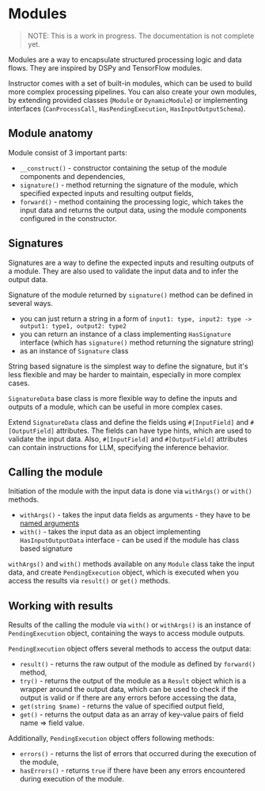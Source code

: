 # Modules

> NOTE: This is a work in progress. The documentation is not complete yet.

Modules are a way to encapsulate structured processing logic and data flows. They are inspired by DSPy and TensorFlow modules.

Instructor comes with a set of built-in modules, which can be used to build more complex processing pipelines. You can also create your own modules, by extending provided classes (`Module` or `DynamicModule`) or implementing interfaces (`CanProcessCall`, `HasPendingExecution`, `HasInputOutputSchema`).

## Module anatomy

Module consist of 3 important parts:

 - `__construct()` - constructor containing the setup of the module components and dependencies,
 - `signature()` - method returning the signature of the module, which specified expected inputs and resulting output fields,
 - `forward()` - method containing the processing logic, which takes the input data and returns the output data, using the module components configured in the constructor.

## Signatures

Signatures are a way to define the expected inputs and resulting outputs of a module. They are also used to validate the input data and to infer the output data.

Signature of the module returned by `signature()` method can be defined in several ways.

 - you can just return a string in a form of `input1: type, input2: type -> output1: type1, output2: type2`
 - you can return an instance of a class implementing `HasSignature` interface (which has `signature()` method returning the signature string)
 - as an instance of `Signature` class

String based signature is the simplest way to define the signature, but it's less flexible and may be harder to maintain, especially in more complex cases.

`SignatureData` base class is more flexible way to define the inputs and outputs of a module, which can be useful in more complex cases.

Extend `SignatureData` class and define the fields using `#[InputField]` and `#[OutputField]` attributes. The fields can have type hints, which are used to validate the input data. Also, `#[InputField]` and `#[OutputField]` attributes can contain instructions for LLM, specifying the inference behavior.

## Calling the module

Initiation of the module with the input data is done via `withArgs()` or `with()` methods.
- `withArgs()` - takes the input data fields as arguments - they have to be [named arguments](https://stitcher.io/blog/php-8-named-arguments)
- `with()` - takes the input data as an object implementing `HasInputOutputData` interface - can be used if the module has class based signature

`withArgs()` and `with()` methods available on any `Module` class take the input data, and create
`PendingExecution` object, which is executed when you access the results via `result()` or `get()` methods.

## Working with results

Results of the calling the module via `with()` or `withArgs()` is an instance of `PendingExecution` object, containing the ways to access module outputs.

`PendingExecution` object offers several methods to access the output data:

 - `result()` - returns the raw output of the module as defined by `forward()` method,
 - `try()` - returns the output of the module as a `Result` object which is a wrapper around the output data, which can be used to check if the output is valid or if there are any errors before accessing the data, 
 - `get(string $name)` - returns the value of specified output field,
 - `get()` - returns the output data as an array of key-value pairs of field name => field value.

Additionally, `PendingExecution` object offers following methods:

 - `errors()` - returns the list of errors that occurred during the execution of the module,
 - `hasErrors()` - returns `true` if there have been any errors encountered during execution of the module.
